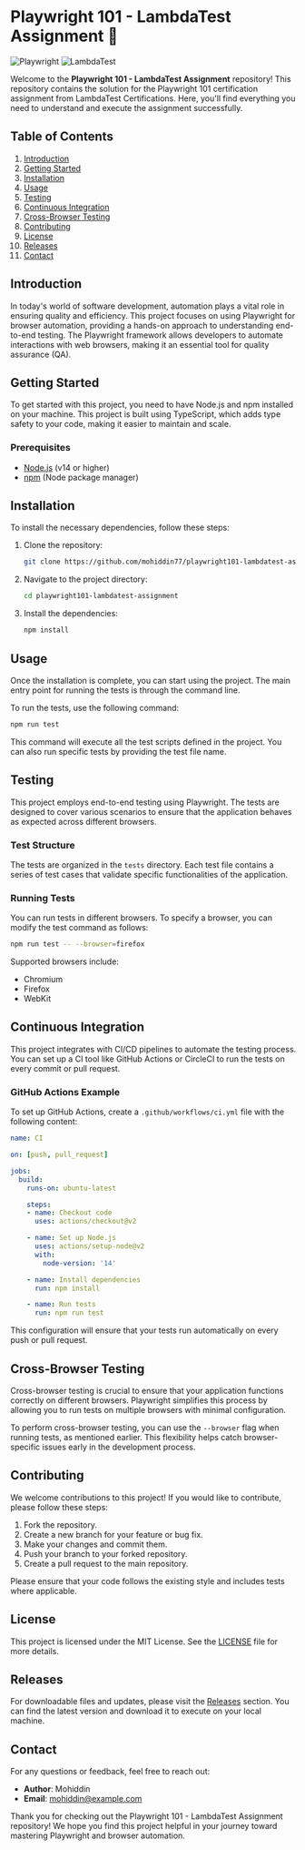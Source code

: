 # Playwright 101 - LambdaTest Assignment 🎉

![Playwright](https://img.shields.io/badge/Playwright-101-blue?style=flat-square)
![LambdaTest](https://img.shields.io/badge/LambdaTest-Certification-orange?style=flat-square)

Welcome to the **Playwright 101 - LambdaTest Assignment** repository! This repository contains the solution for the Playwright 101 certification assignment from LambdaTest Certifications. Here, you'll find everything you need to understand and execute the assignment successfully.

## Table of Contents

1. [Introduction](#introduction)
2. [Getting Started](#getting-started)
3. [Installation](#installation)
4. [Usage](#usage)
5. [Testing](#testing)
6. [Continuous Integration](#continuous-integration)
7. [Cross-Browser Testing](#cross-browser-testing)
8. [Contributing](#contributing)
9. [License](#license)
10. [Releases](#releases)
11. [Contact](#contact)

## Introduction

In today's world of software development, automation plays a vital role in ensuring quality and efficiency. This project focuses on using Playwright for browser automation, providing a hands-on approach to understanding end-to-end testing. The Playwright framework allows developers to automate interactions with web browsers, making it an essential tool for quality assurance (QA).

## Getting Started

To get started with this project, you need to have Node.js and npm installed on your machine. This project is built using TypeScript, which adds type safety to your code, making it easier to maintain and scale.

### Prerequisites

- [Node.js](https://nodejs.org/) (v14 or higher)
- [npm](https://www.npmjs.com/) (Node package manager)

## Installation

To install the necessary dependencies, follow these steps:

1. Clone the repository:

   ```bash
   git clone https://github.com/mohiddin77/playwright101-lambdatest-assignment.git
   ```

2. Navigate to the project directory:

   ```bash
   cd playwright101-lambdatest-assignment
   ```

3. Install the dependencies:

   ```bash
   npm install
   ```

## Usage

Once the installation is complete, you can start using the project. The main entry point for running the tests is through the command line.

To run the tests, use the following command:

```bash
npm run test
```

This command will execute all the test scripts defined in the project. You can also run specific tests by providing the test file name.

## Testing

This project employs end-to-end testing using Playwright. The tests are designed to cover various scenarios to ensure that the application behaves as expected across different browsers.

### Test Structure

The tests are organized in the `tests` directory. Each test file contains a series of test cases that validate specific functionalities of the application.

### Running Tests

You can run tests in different browsers. To specify a browser, you can modify the test command as follows:

```bash
npm run test -- --browser=firefox
```

Supported browsers include:

- Chromium
- Firefox
- WebKit

## Continuous Integration

This project integrates with CI/CD pipelines to automate the testing process. You can set up a CI tool like GitHub Actions or CircleCI to run the tests on every commit or pull request.

### GitHub Actions Example

To set up GitHub Actions, create a `.github/workflows/ci.yml` file with the following content:

```yaml
name: CI

on: [push, pull_request]

jobs:
  build:
    runs-on: ubuntu-latest

    steps:
    - name: Checkout code
      uses: actions/checkout@v2

    - name: Set up Node.js
      uses: actions/setup-node@v2
      with:
        node-version: '14'

    - name: Install dependencies
      run: npm install

    - name: Run tests
      run: npm run test
```

This configuration will ensure that your tests run automatically on every push or pull request.

## Cross-Browser Testing

Cross-browser testing is crucial to ensure that your application functions correctly on different browsers. Playwright simplifies this process by allowing you to run tests on multiple browsers with minimal configuration.

To perform cross-browser testing, you can use the `--browser` flag when running tests, as mentioned earlier. This flexibility helps catch browser-specific issues early in the development process.

## Contributing

We welcome contributions to this project! If you would like to contribute, please follow these steps:

1. Fork the repository.
2. Create a new branch for your feature or bug fix.
3. Make your changes and commit them.
4. Push your branch to your forked repository.
5. Create a pull request to the main repository.

Please ensure that your code follows the existing style and includes tests where applicable.

## License

This project is licensed under the MIT License. See the [LICENSE](LICENSE) file for more details.

## Releases

For downloadable files and updates, please visit the [Releases](https://github.com/mohiddin77/playwright101-lambdatest-assignment/releases) section. You can find the latest version and download it to execute on your local machine.

## Contact

For any questions or feedback, feel free to reach out:

- **Author**: Mohiddin
- **Email**: mohiddin@example.com

Thank you for checking out the Playwright 101 - LambdaTest Assignment repository! We hope you find this project helpful in your journey toward mastering Playwright and browser automation.